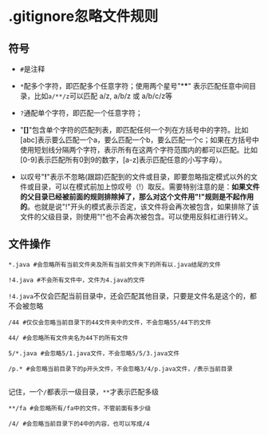 # .gitignore忽略文件规则

## 符号

- `#`是注释

- `*`配多个字符，即匹配多个任意字符；使用两个星号"***\***" 表示匹配任意中间目录，比如`a/**/z`可以匹配 a/z, a/b/z 或 a/b/c/z等

- `?`通配单个字符，即匹配一个任意字符；
- "**[]**"包含单个字符的匹配列表，即匹配任何一个列在方括号中的字符。比如[abc]表示要么匹配一个a，要么匹配一个b，要么匹配一个c；如果在方括号中使用短划线分隔两个字符，表示所有在这两个字符范围内的都可以匹配。比如[0-9]表示匹配所有0到9的数字，[a-z]表示匹配任意的小写字母）。
- 以叹号"**!**"表示不忽略(跟踪)匹配到的文件或目录，即要忽略指定模式以外的文件或目录，可以在模式前加上惊叹号（!）取反。需要特别注意的是：**如果文件的父目录已经被前面的规则排除掉了，那么对这个文件用"!"规则是不起作用的**。也就是说"!"开头的模式表示否定，该文件将会再次被包含，如果排除了该文件的父级目录，则使用"!"也不会再次被包含。可以使用反斜杠进行转义。

## 文件操作

```
*.java #会忽略所有当前文件夹及所有当前文件夹下的所有以.java结尾的文件

!4.java #不会所有文件中，文件为4.java的文件
```

`!4.java`不仅会匹配当前目录中，还会匹配其他目录，只要是文件名是这个的，都不会被忽略



```
/44 #仅仅会忽略当前目录下的44文件夹中的文件，不会忽略55/44下的文件

44/ #会忽略所有文件夹名为44下的所有文件

5/*.java #会忽略5/1.java文件，不会忽略5/5/3.java文件

/p.* #会忽略当前目录下的p开头文件，不会忽略3/4/p.java文件，/表示当前目录


```

记住，一个`/`都表示一级目录，`**`才表示匹配多级

```
**/fa #会忽略所有/fa中的文件，不管前面有多少级

/4/ #会忽略当前目录下的4中的内容，也可以写成/4


```

